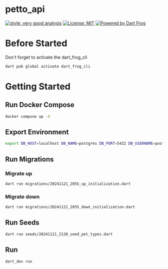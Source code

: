 # petto_api

[![style: very good analysis][very_good_analysis_badge]][very_good_analysis_link]
[![License: MIT][license_badge]][license_link]
[![Powered by Dart Frog](https://img.shields.io/endpoint?url=https://tinyurl.com/dartfrog-badge)](https://dartfrog.vgv.dev)

# Before Started
Don't forget to activate the dart_frog_cli
```bash
dart pub global activate dart_frog_cli
```

# Getting Started

## Run Docker Compose

```bash
docker compose up -d
```

## Export Environment
```bash
export DB_HOST=localhost DB_NAME=postgres DB_PORT=5432 DB_USERNAME=postgres DB_PASSWORD=postgres TOKEN_SECRET=DP59jWm5WoekGVxyGtDqC6wK1tfS8mIm
```

## Run Migrations
### Migrate up
```bash
dart run migrations/20241121_2055_up_initialization.dart
```
### Migrate down
```bash
dart run migrations/20241121_2055_down_initialization.dart
```

## Run Seeds
```bash
dart run seeds/20241121_2120_seed_pet_types.dart
```

## Run
```bash
dart_dev run
```

[license_badge]: https://img.shields.io/badge/license-MIT-blue.svg
[license_link]: https://opensource.org/licenses/MIT
[very_good_analysis_badge]: https://img.shields.io/badge/style-very_good_analysis-B22C89.svg
[very_good_analysis_link]: https://pub.dev/packages/very_good_analysis